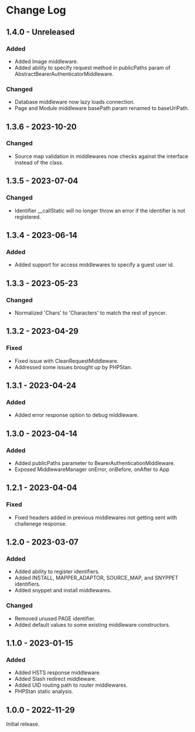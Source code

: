 # Change Log

## 1.4.0 - Unreleased

### Added

- Added Image middleware.
- Added ability to specify request method in publicPaths param of AbstractBearerAuthenticatorMiddleware.

### Changed

- Database middleware now lazy loads connection.
- Page and Module middleware basePath param renamed to baseUrlPath.

## 1.3.6 - 2023-10-20

### Changed

- Source map validation in middlewares now checks against the interface instead of the class.

## 1.3.5 - 2023-07-04

### Changed

- Identifier __callStatic will no longer throw an error if the identifier is not registered.

## 1.3.4 - 2023-06-14

### Added

- Added support for access middlewares to specify a guest user id.

## 1.3.3 - 2023-05-23

### Changed

- Normalized 'Chars' to 'Characters' to match the rest of pyncer.

## 1.3.2 - 2023-04-29

### Fixed

- Fixed issue with CleanRequestMiddleware.
- Addressed some issues brought up by PHPStan.

## 1.3.1 - 2023-04-24

### Added

- Added error response option to debug middleware.

## 1.3.0 - 2023-04-14

### Added

- Added publicPaths parameter to BearerAuthenticationMiddleware.
- Exposed MiddlewareManager onError, onBefore, onAfter to App

## 1.2.1 - 2023-04-04

### Fixed

- Fixed headers added in previous middlewares not getting sent with challenege response.

## 1.2.0 - 2023-03-07

### Added

- Added ability to register identifiers.
- Added INSTALL, MAPPER\_ADAPTOR, SOURCE\_MAP, and SNYPPET identifiers.
- Added snyppet and install middlewares.

### Changed

- Removed unused PAGE identifier.
- Added default values to some existing middleware constructors.

## 1.1.0 - 2023-01-15

### Added

- Added HSTS response middleware.
- Added Slash redirect middleware.
- Added UID routing path to router middlewares.
- PHPStan static analysis.

## 1.0.0 - 2022-11-29

Initial release.
